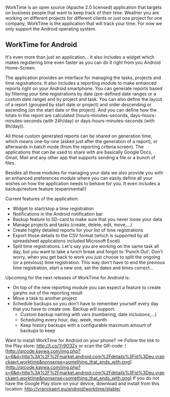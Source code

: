 WorkTime is an open source (Apache 2.0 licensed) application that targets on business people that want to keep track of their time.
Weather you are working on different projects for different clients or just one project for one company, WorkTime is the application that will track your time.
For now we only support the Android operating system.

## WorkTime for Android ##
It's even more than just an application... It also includes a widget which makes registering time even faster as you can do it right from you Android Home-Screen.

The application provides an interface for managing the tasks, projects and time registrations. It also includes a reporting module to make enhanced reports right on your Android smartphone. You can generate reports based by filtering your time registrations by date (pre-defined date ranges or a custom date range) and by project and task. You can also define the layout of a report (grouped by start date or project) and order descending or ascending (on the start date or the project). And you can define how the totals in the report are calculated (hours-minutes-seconds, days-hours-minutes-seconds (with 24h/day) or days-hours-minutes-seconds (with 8h/day)).

All those custom generated reports can be shared on generation time, which means one-by-one (asked just after the generation of a report), or afterwards in batch mode (from the reporting criteria screen). The applications that can be used to share with are basically Google Docs, Gmail, Mail and any other app that supports sending a file or a bunch of files.

Besides all those modules for managing your data we also provide you with an enhanced preferences module where you can easily define all your wishes on how the application needs to behave for you. It even includes a backup/restore feature (experimental!)



Current features of the application:
  * Widget to start/stop a time registration
  * Notifications in the Android notification bar
  * Backup feature to SD-card to make sure that you never loose your data
  * Manage projects and tasks (create, delete, edit, move,...)
  * Create highly detailed reports for your list of time registrations
  * Export those details to the CSV format (which is supported by all spreadsheet applications included Microsoft Excel)
  * Split time registrations. Let's say you are working on the same task all day, but you want to take a lunch break and forgot to 'Punch Out'. Don't worry, when you get back to work you just choose to split the ongoing (or a previous) time registration. This way don't have to end the previous time registration, start a new one, set the dates and times correct...

Upcoming for the next releases of WorkTime for Android is:
  * On top of the new reporting module you can expect a feature to create garphs out of the reporting result
  * Move a task to another project
  * Schedule backups so you don't have to remember yourself every day that you have to create one. Backup will support:
    * Custom backup naming with vars (numbering, date inclusions,...)
    * Scheduling every hour, day, week, month
    * Keep history backups with a configurable maximum amount of backups to keep

Want to install WorkTime for Android on your phone? ==> Follow the link to the Play store: http://t.co/Yr9O3Zy or scan the QR-code:
![http://qrcode.kaywa.com/img.php?s=6&d=http%3A%2F%2Fmarket.android.com%2Fdetails%3Fid%3Deu.vranckaert.worktime&nonsense=something_that_ends_with.png](http://qrcode.kaywa.com/img.php?s=6&d=http%3A%2F%2Fmarket.android.com%2Fdetails%3Fid%3Deu.vranckaert.worktime&nonsense=something_that_ends_with.png)
If you do not have the Google Play store on your device, download and install from this location: http://vranckaert.eu/android/worktime/stable/